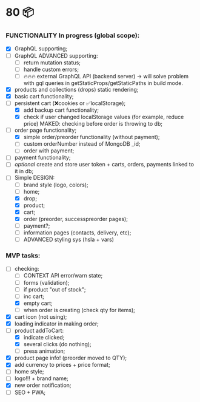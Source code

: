 # 80 📦

### FUNCTIONALITY In progress (global scope):

- [x] GraphQL supporting;
- [ ] GraphQL ADVANCED supporting:
  - [ ] return mutation status;
  - [ ] handle custom errors;
  - [ ] 🔥🔥🔥 external GraphQL API (backend server) -> will solve problem with gql queries in getStaticProps/getStaticPaths in build mode.
- [x] products and collections (drops) static rendering;
- [x] basic cart functionality;
- [ ] persistent cart (❌cookies or ✅localStorage);
  - [x] add backup cart functionality;
  - [x] check if user changed localStorage values (for example, reduce price) MAKED: checking before order is throwing to db;
- [ ] order page functionality;
  - [x] simple order/preorder functionality (without payment);
  - [ ] custom orderNumber instead of MongoDB _id;
  - [ ] order with payment;
- [ ] payment functionality;
- [ ] *optional* create and store user token + carts, orders, payments linked to it in db;
- [ ] Simple DESIGN:
  - [ ] brand style (logo, colors);
  - [ ] home;
  - [x] drop;
  - [x] product;
  - [x] cart;
  - [x] order (preorder, successpreorder pages);
  - [ ] payment?;
  - [ ] information pages (contacts, delivery, etc);
  - [ ] ADVANCED styling sys (hsla + vars)

### MVP tasks:
- [ ] checking:
  - [ ] CONTEXT API error/warn state;
  - [ ] forms (validation);
  - [ ] if product "out of stock";
  - [ ] inc cart;
  - [x] empty cart;
  - [ ] when order is creating (check qty for items);
- [x] cart icon (not using);
- [x] loading indicator in making order;
- [ ] product addToCart:
  - [x] indicate clicked;
  - [x] several clicks (do nothing);
  - [ ] press animation;
- [x] product page info! (preorder moved to QTY);
- [x] add currency to prices + price format;
- [ ] home style;
- [ ] logo!!! + brand name;
- [x] new order notification;
- [ ] SEO + PWA;
